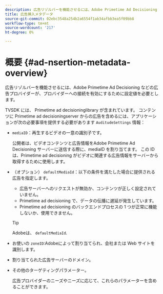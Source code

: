 ```yaml
---
description: 広告リゾルバーを機能させるには、Adobe Primetime Ad Decisioning などの広告プロバイダーが、プロバイダーへの接続を有効にするために設定値を必要とします。
title: 広告挿入メタデータ
source-git-commit: 02ebc3548a254b2a6554f1ab34afbb3ea5f09bb8
workflow-type: tm+mt
source-wordcount: '217'
ht-degree: 0%

---
```


# 概要 {#ad-nsertion-metadata-overview}

広告リゾルバーを機能させるには、Adobe Primetime Ad Decisioning などの広告プロバイダーが、プロバイダーへの接続を有効にするために設定値を必要とします。

TVSDK には、 Primetime ad decisioninglibrary が含まれています。 コンテンツに Primetime ad decisioningserver からの広告を含めるには、アプリケーションが次の必要事項を提供する必要があります `AuditudeSettings` 情報：

* `mediaID`：再生するビデオの一意の識別子です。

  公開者は、ビデオコンテンツと広告情報をAdobe Primetime Ad Decisioning サーバーに送信する際に、mediaID を割り当てます。 この ID は、Primetime ad decisioning がビデオに関連する広告情報をサーバーから取得するために使用します。

* （オプション） `defaultMediaId`：以下の条件を満たした場合に提供される広告を指定します。

   * 広告サーバーへのリクエストが無効か、コンテンツが正しく設定されていません。
   * Primetime ad decisioning で、データの伝播に遅延が発生しています。
   * Primetime ad decisioning のバックエンドプロセスの 1 つが正常に機能しないか、使用できません。

  >[!TIP]
  >
  >Adobeは、 `defaultMediaId`.

* お使いの `zoneID`:Adobeによって割り当てられ、会社または Web サイトを識別します。
* 割り当てられた広告サーバーのドメイン。
* その他のターゲティングパラメーター。

  広告プロバイダーのニーズやニーズに応じて、これらのパラメーターを含めることができます。
